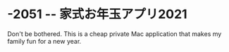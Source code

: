 # -2051 -- 家式お年玉アプリ2021

Don't be bothered. This is a cheap private Mac application that makes my family fun for a new year.
